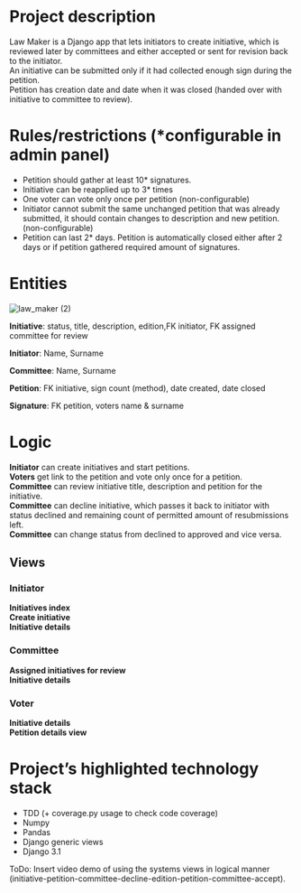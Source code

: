 # Project description
Law Maker is a Django app that lets initiators to create initiative, which is reviewed later by committees and either accepted or sent for revision back to the initiator.\
An initiative can be submitted only if it had collected enough sign during the petition.\
Petition has creation date and date when it was closed (handed over with initiative to committee to review).

# Rules/restrictions (*configurable in admin panel)
* Petition should gather at least 10* signatures.
* Initiative can be reapplied up to 3* times
* One voter can vote only once per petition (non-configurable)
* Initiator cannot submit the same unchanged petition that was already submitted, it should contain changes to description and new petition.  (non-configurable)
* Petition can last 2* days. Petition is automatically closed either after 2 days or if petition gathered required amount of signatures.



# Entities

![law_maker (2)](https://user-images.githubusercontent.com/5889549/103284063-e9dddd00-49e2-11eb-8b8a-9b1c049ba8c5.jpg)

**Initiative**: status, title, description, edition,FK initiator, FK assigned committee for review

**Initiator**: Name, Surname

**Committee**: Name, Surname

**Petition**: FK initiative, sign count (method), date created, date closed

**Signature**: FK petition, voters name & surname

# Logic
**Initiator** can create initiatives and start petitions.\
**Voters** get link to the petition and vote only once for a petition.\
**Committee** can review initiative title, description and petition for the initiative.\
**Committee** can decline initiative, which passes it back to initiator with status declined and remaining count of permitted amount of resubmissions left.\
**Committee** can change status from declined to approved and vice versa.


## Views
### Initiator
**Initiatives index**\
**Create initiative**\
**Initiative details**
### Committee
**Assigned initiatives for review**\
**Initiative details**
### Voter
**Initiative details**\
**Petition details view**

# Project’s highlighted technology stack
* TDD (+ coverage.py usage to check code coverage)
* Numpy
* Pandas
* Django generic views
* Django 3.1




ToDo:
Insert video demo of using the systems views in logical manner (initiative-petition-committee-decline-edition-petition-committee-accept).
